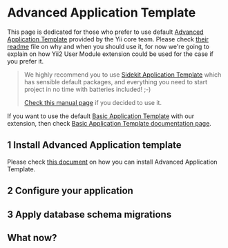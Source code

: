 Advanced Application Template
=============================

This page is dedicated for those who prefer to use default [Advanced Application Template](https://github.com/yiisoft/yii2-app-advanced) provided by the Yii core team. Please check [their readme](https://github.com/yiisoft/yii2-app-advanced#readme) file on why and when you should use it, for now we're going to explain on how Yii2 User Module extension could be used for the case if you prefer it.

> We highly recommend you to use [Sidekit Application Template](http://www.2amigos.us/) which has sensible default packages, and everything you need to start project in no time with batteries included! ;-)
>
> [Check this manual page](sidekit-application-template.md) if you decided to use it.

If you want to use the default [Basic Application Template](https://github.com/yiisoft/yii2-app-basic) with our extension, then check [Basic Application Template documentation page](basic-application-template.md).

1 Install Advanced Application template
---------------------------------------

Please check [this document](https://github.com/yiisoft/yii2-app-advanced/blob/master/docs/guide/start-installation.md) on how you can install Advanced Application Template.

2 Configure your application
-----------------------------

3 Apply database schema migrations
----------------------------------

What now?
---------
